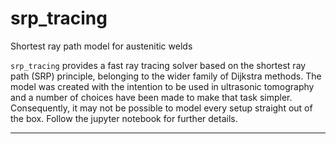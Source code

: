 srp_tracing
==============================

Shortest ray path model for austenitic welds

`srp_tracing` provides a fast ray tracing solver based on the shortest ray path (SRP) principle, belonging to the wider family of Dijkstra methods. The model was created with the intention to be used in ultrasonic tomography and a number of choices have been made to make that task simpler. Consequently, it may not be possible to model every setup straight out of the box.
Follow the jupyter notebook for further details.

--------
